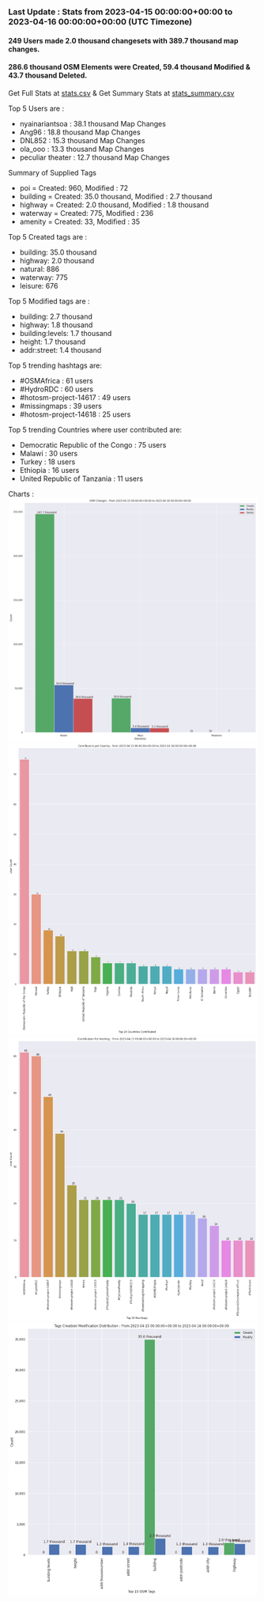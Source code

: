 ### Last Update : Stats from 2023-04-15 00:00:00+00:00 to 2023-04-16 00:00:00+00:00 (UTC Timezone)

#### 249 Users made 2.0 thousand changesets with 389.7 thousand map changes.
#### 286.6 thousand OSM Elements were Created, 59.4 thousand Modified & 43.7 thousand Deleted.
Get Full Stats at [stats.csv](/stats/hotosm/Daily/stats.csv)
 & Get Summary Stats at [stats_summary.csv](/stats/hotosm/Daily/stats_summary.csv)

Top 5 Users are : 
- nyainariantsoa : 38.1 thousand Map Changes
- Ang96 : 18.8 thousand Map Changes
- DNL852 : 15.3 thousand Map Changes
- ola_ooo : 13.3 thousand Map Changes
- peculiar theater : 12.7 thousand Map Changes

Summary of Supplied Tags
- poi = Created: 960, Modified : 72
- building = Created: 35.0 thousand, Modified : 2.7 thousand
- highway = Created: 2.0 thousand, Modified : 1.8 thousand
- waterway = Created: 775, Modified : 236
- amenity = Created: 33, Modified : 35


Top 5 Created tags are :
- building: 35.0 thousand
- highway: 2.0 thousand
- natural: 886
- waterway: 775
- leisure: 676


Top 5 Modified tags are :
- building: 2.7 thousand
- highway: 1.8 thousand
- building:levels: 1.7 thousand
- height: 1.7 thousand
- addr:street: 1.4 thousand


Top 5 trending hashtags are:
- #OSMAfrica : 61 users
- #HydroRDC : 60 users
- #hotosm-project-14617 : 49 users
- #missingmaps : 39 users
- #hotosm-project-14618 : 25 users


Top 5 trending Countries where user contributed are:
- Democratic Republic of the Congo : 75 users
- Malawi : 30 users
- Turkey : 18 users
- Ethiopia : 16 users
- United Republic of Tanzania : 11 users


 Charts : 
![Alt text](./stats_osm_changes.png) 
![Alt text](./stats_users_per_country.png) 
![Alt text](./stats_users_per_hashtag.png) 
![Alt text](./stats_tags.png) 
